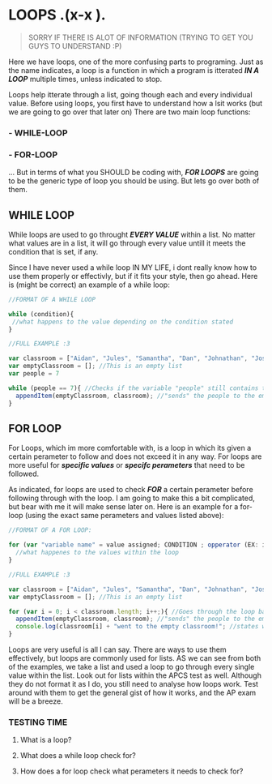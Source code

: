 # LOOPS .(x-x ).
> SORRY IF THERE IS ALOT OF INFORMATION (TRYING TO GET YOU GUYS TO UNDERSTAND :P)

Here we have loops, one of the more confusing parts to programing. Just as the name indicates, a loop is a function in which a program is itterated ***IN A LOOP*** multiple times, unless indicated to stop. 

Loops help itterate through a list, going though each and every individual value. Before using loops, you first have to understand how a lsit works (but we are going to go over that later on) There are two main loop functions:
### - WHILE-LOOP
### - FOR-LOOP
... But in terms of what you SHOULD be coding with, ***FOR LOOPS*** are going to be the generic type of loop you should be using. But lets go over both of them.

## WHILE LOOP
While loops are used to go throught ***EVERY VALUE*** within a list. No matter what values are in a list, it will go through every value untill it meets the condition that is set, if any. 

Since I have never used a while loop IN MY LIFE, i dont really know how to use them properly or effectivly, but if it fits your style, then go ahead. Here is (might be correct) an example of a while loop:
```js
//FORMAT OF A WHILE LOOP

while (condition){
 //what happens to the value depending on the condition stated
}
```
```js
//FULL EXAMPLE :3

var classroom = ["Aidan", "Jules", "Samantha", "Dan", "Johnathan", "Jose", "Sergio"];
var emptyClassroom = []; //This is an empty list
var people = 7

while (people == 7){ //Checks if the variable "people" still contains the number 7
  appendItem(emptyClassroom, classroom); //"sends" the people to the empty classroom
}
```
## FOR LOOP
For Loops, which im more comfortable with, is a loop in which its given a certain perameter to follow and does not exceed it in any way. For loops are more useful for ***specific values*** or ***specifc perameters*** that need to be followed. 

As indicated, for loops are used to check ***FOR*** a certain perameter before following through with the loop. I am going to make this a bit complicated, but bear with me it will make sense later on. Here is an example for a for-loop (using the exact same perameters and values listed above):
```js
//FORMAT OF A FOR LOOP:

for (var "variable name" = value assigned; CONDITION ; opperator (EX: i = i + 1 <- can be rewritten as i++){
  //what happenes to the values within the loop
}
```
```js
//FULL EXAMPLE :3

var classroom = ["Aidan", "Jules", "Samantha", "Dan", "Johnathan", "Jose", "Sergio"];
var emptyClassroom = []; //This is an empty list

for (var i = 0; i < classroom.length; i++;){ //Goes through the loop based on people in classroom
  appendItem(emptyClassroom, classroom); //"sends" the people to the empty classroom
  console.log(classroom[i] + "went to the empty classroom!"; //states who goes to the empty classroom
}
```
Loops are very useful is all I can say. There are ways to use them effectively, but loops are commonly used for lists. AS we can see from both of the examples, we take a list and used a loop to go through every single value within the list. 
Look out for lists within the APCS test as well. Although they do not format it as I do, you still need to analyse how loops work. Test around with them to get the general gist of how it works, and the AP exam will be a breeze.
### TESTING TIME

1) What is a loop?

2) What does a while loop check for?

3) How does a for loop check what perameters it needs to check for?
